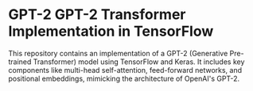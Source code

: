 # GPT-2 GPT-2 Transformer Implementation in TensorFlow
This repository contains an implementation of a GPT-2 (Generative Pre-trained Transformer) model using TensorFlow and Keras. It includes key components like multi-head self-attention, feed-forward networks, and positional embeddings, mimicking the architecture of OpenAI's GPT-2.

